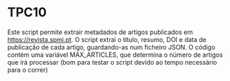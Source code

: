 # TPC10

Este script permite extrair metadados de artigos publicados em https://revista.spmi.pt. O script extrai o título, resumo, DOI e data de publicação de cada artigo, guardando-as num ficheiro JSON. O código contém uma variável MAX_ARTICLES, que determina o número de artigos que irá processar (bom para testar o script devido ao tempo necessário para o correr)
